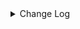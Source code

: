 <details><summary> Change Log </summary>

| Change | Commit | Version |
| --- | --- | --- |
|[Fix] [Mongo-cdc] Fallback to timestamp startup mode when resume token has expired (#8754)|https://github.com/apache/seatunnel/commit/afc990d84e|2.3.10|
|[Improve][CDC] Filter ddl for snapshot phase (#8911)|https://github.com/apache/seatunnel/commit/641cc72f2f|2.3.10|
|[Improve][Oracle-CDC] Support ReadOnlyLogWriterFlushStrategy (#8912)|https://github.com/apache/seatunnel/commit/6aebdc0384|2.3.10|
|[Improve][CDC] Extract duplicate code (#8906)|https://github.com/apache/seatunnel/commit/b922bb90e6|2.3.10|
|[Improve][CDC] Filter heartbeat event (#8569)|https://github.com/apache/seatunnel/commit/1870653393|2.3.10|
|[Improve] restruct connector common options (#8634)|https://github.com/apache/seatunnel/commit/f3499a6eeb|2.3.10|
|[Fix][MySQL-CDC]fix recovery task failure caused by binlog deletion (#8587)|https://github.com/apache/seatunnel/commit/087087e592|2.3.10|
|[Fix][mysql-cdc] Fix GTIDs on startup to correctly recover from checkpoint (#8528)|https://github.com/apache/seatunnel/commit/82e4096c08|2.3.10|
|[Feature] [Postgre CDC]support array type (#8560)|https://github.com/apache/seatunnel/commit/021af147cc|2.3.10|
|[Feature][MySQL-CDC] Support database/table wildcards scan read (#8323)|https://github.com/apache/seatunnel/commit/2116843ce8|2.3.9|
|[hotfix] [connector-cdc-oracle ] support read partition table (#8265)|https://github.com/apache/seatunnel/commit/91b86b2faf|2.3.9|
|[Feature][Jdbc] Support sink ddl for postgresql (#8276)|https://github.com/apache/seatunnel/commit/353bbd21a1|2.3.9|
|[Improve][E2E] improve oracle e2e (#8292)|https://github.com/apache/seatunnel/commit/9f761b9d32|2.3.9|
|[Feature][CDC] Add &#x27;schema-changes.enabled&#x27; options (#8285)|https://github.com/apache/seatunnel/commit/8e29ecf54f|2.3.9|
|Revert &quot;[Feature][Redis] Flush data when the time reaches checkpoint interval&quot; and &quot;[Feature][CDC] Add &#x27;schema-changes.enabled&#x27; options&quot; (#8278)|https://github.com/apache/seatunnel/commit/fcb2938286|2.3.9|
|[Feature][CDC] Add &#x27;schema-changes.enabled&#x27; options (#8252)|https://github.com/apache/seatunnel/commit/d783f9447c|2.3.9|
|[Feature][Mongodb-CDC] Support multi-table read (#8029)|https://github.com/apache/seatunnel/commit/49cbaeb9b3|2.3.9|
|[Improve][dist]add shade check rule (#8136)|https://github.com/apache/seatunnel/commit/51ef800016|2.3.9|
|[Improve][Connector-V2] Add pre-check for table enable cdc (#8152)|https://github.com/apache/seatunnel/commit/9a5da78176|2.3.9|
|[Improve][Connector-V2] Fix SqlServer cdc memory leak (#8083)|https://github.com/apache/seatunnel/commit/69cd4ae1a2|2.3.9|
|[Feature][Connector-V2]Jdbc chunk split add  snapshotSplitColumn config #7794 (#7840)|https://github.com/apache/seatunnel/commit/b6c6dc0438|2.3.9|
|[Bug][connectors-v2] fix mongodb bson convert exception (#8044)|https://github.com/apache/seatunnel/commit/b222c13f2f|2.3.9|
|[Feature][Core] Support cdc task ddl restore for zeta (#7463)|https://github.com/apache/seatunnel/commit/8e322281ed|2.3.9|
|[Feature][Transform-v2] Add metadata transform (#7899)|https://github.com/apache/seatunnel/commit/699d16552a|2.3.9|
|[Feature][Connector-v2] Support schema evolution for Oracle connector (#7908)|https://github.com/apache/seatunnel/commit/79406bcc2f|2.3.9|
|[Bug][Connector-v2] MongoDB CDC Set SeatunnelRow&#x27;s tableId (#7935)|https://github.com/apache/seatunnel/commit/f3970d6188|2.3.9|
|[Fix][Connector-V2] Fix cdc use default value when value is null (#7950)|https://github.com/apache/seatunnel/commit/3b432125ae|2.3.9|
|[Hotfix][CDC] Fix occasional database connection leak when read snapshot split (#7918)|https://github.com/apache/seatunnel/commit/a8d0d4ce77|2.3.9|
|[Improve][PostgreSQL CDC]-PostgresSourceOptions description error (#7813)|https://github.com/apache/seatunnel/commit/57f47c2064|2.3.9|
|[Feature][Connector-V2] SqlServer support user-defined type (#7706)|https://github.com/apache/seatunnel/commit/fb89033273|2.3.8|
|[Improve][Connector-V2] Optimize sqlserver package structure (#7715)|https://github.com/apache/seatunnel/commit/9720f118e5|2.3.8|
|[Hotfix][CDC] Fix ddl duplicate execution error when config multi_table_sink_replica (#7634)|https://github.com/apache/seatunnel/commit/23ab3edbbb|2.3.8|
|[Fix][Connector-V2] Fix some throwable error not be caught (#7657)|https://github.com/apache/seatunnel/commit/e19d73282e|2.3.8|
|[Feature] Support tidb cdc connector source #7199 (#7477)|https://github.com/apache/seatunnel/commit/87ec786bd6|2.3.8|
|[Feature][Connector-V2] Support opengauss-cdc (#7433)|https://github.com/apache/seatunnel/commit/81b73515a7|2.3.8|
|[Improve][Connector-V2] Close all ResultSet after used (#7389)|https://github.com/apache/seatunnel/commit/853e973212|2.3.8|
|[Hotfix][CDC] Fix package name spelling mistake (#7415)|https://github.com/apache/seatunnel/commit/469112fa64|2.3.8|
|[Hotfix][MySQL-CDC] Fix ArrayIndexOutOfBoundsException in mysql binlog read (#7381)|https://github.com/apache/seatunnel/commit/40c5f313eb|2.3.7|
|[Improve][Connector-v2] Optimize the count table rows for jdbc-oracle and oracle-cdc (#7248)|https://github.com/apache/seatunnel/commit/0d08b20061|2.3.6|
|[Feature][Connector-V2] Support jdbc hana catalog and type convertor (#6950)|https://github.com/apache/seatunnel/commit/d663398739|2.3.6|
|[Fix][Connector-V2][CDC] SeaTunnelRowDebeziumDeserializationConverters NPE (#7119)|https://github.com/apache/seatunnel/commit/ae81879213|2.3.6|
|[Improve][Connector-V2] Support schema evolution for mysql-cdc and mysql-jdbc (#6929)|https://github.com/apache/seatunnel/commit/cf91e51fc7|2.3.6|
|[Hotfix][MySQL-CDC] Fix read gbk varchar chinese garbled characters (#7046)|https://github.com/apache/seatunnel/commit/4e4d2b8ee5|2.3.6|
|[Hotfix][CDC] Fix split schema change stream (#7003)|https://github.com/apache/seatunnel/commit/0c3044e3f6|2.3.6|
|[Improve][CDC] Bump the version of debezium to 1.9.8.Final (#6740)|https://github.com/apache/seatunnel/commit/c3ac953524|2.3.6|
|[Improve][CDC] Close idle subtasks gorup(reader/writer) in increment phase (#6526)|https://github.com/apache/seatunnel/commit/454c339b9c|2.3.6|
|[Improve][JDBC Source] Fix Split can not be cancel (#6825)|https://github.com/apache/seatunnel/commit/ee3b7c3723|2.3.6|
|[Hotfix][Postgres-CDC/OpenGauss-CDC] Fix read data missing when restore (#6785)|https://github.com/apache/seatunnel/commit/67c32607e7|2.3.6|
|[Improve] Add conditional of start.mode with timestamp in mongo cdc option rule (#6770)|https://github.com/apache/seatunnel/commit/65ae7782c9|2.3.6|
|[Fix] Fix ConnectorSpecificationCheckTest failed (#6828)|https://github.com/apache/seatunnel/commit/52d1020eb7|2.3.6|
|[Hotfix][Jdbc/CDC] Fix postgresql uuid type in jdbc read (#6684)|https://github.com/apache/seatunnel/commit/868ba4d7c7|2.3.6|
|[Chore] remove useless interface (#6746)|https://github.com/apache/seatunnel/commit/3c1aeb3785|2.3.6|
|[Improve][mysql-cdc] Support mysql 5.5 versions (#6710)|https://github.com/apache/seatunnel/commit/058f5594a3|2.3.6|
|[Improve] Improve read table schema in cdc connector (#6702)|https://github.com/apache/seatunnel/commit/a8c6cc6e0c|2.3.6|
|[Improve][mysql-cdc] Fallback to desc table when show create table failed (#6701)|https://github.com/apache/seatunnel/commit/6f74663c08|2.3.6|
|[Improve][Jdbc] Add quote identifier for sql (#6669)|https://github.com/apache/seatunnel/commit/849d748d3d|2.3.5|
|[Feature] Support listening for message delayed events in cdc source (#6634)|https://github.com/apache/seatunnel/commit/01159ec923|2.3.5|
|[Improve][CDC] Optimize split state memory allocation in increment phase (#6554)|https://github.com/apache/seatunnel/commit/fe33422161|2.3.5|
|[Improve][CDC] Improve read performance when record not contains schema field (#6571)|https://github.com/apache/seatunnel/commit/e60beb28ec|2.3.5|
|[Feature][Core] Support event listener for job (#6419)|https://github.com/apache/seatunnel/commit/831d0022eb|2.3.5|
|[Fix][Connector-V2] Fix connector support SPI but without no args constructor (#6551)|https://github.com/apache/seatunnel/commit/5f3c9c36a5|2.3.5|
|[Improve][CDC-Connector]Fix CDC option rule. (#6454)|https://github.com/apache/seatunnel/commit/1ea27afa87|2.3.5|
|[Improve][CDC] Optimize memory allocation for snapshot split reading (#6281)|https://github.com/apache/seatunnel/commit/4856645837|2.3.5|
|[Fix][Connector-V2] Fix mongodb cdc start up mode option values not right (#6338)|https://github.com/apache/seatunnel/commit/c07f56fbc4|2.3.5|
|[Improve][API] Unify type system api(data &amp; type) (#5872)|https://github.com/apache/seatunnel/commit/b38c7edcc9|2.3.5|
|[Feature] Supports iceberg sink #6198 (#6265)|https://github.com/apache/seatunnel/commit/18d3e86194|2.3.5|
|[Feature][Connector]update pgsql-cdc publication for add table (#6309)|https://github.com/apache/seatunnel/commit/2ad7d65236|2.3.5|
|[Fix][Oracle-CDC] Fix invalid split key when no primary key (#6251)|https://github.com/apache/seatunnel/commit/b83c40a6f6|2.3.4|
|[Bugfix][cdc base] Fix negative values in CDCRecordEmitDelay metric (#6259)|https://github.com/apache/seatunnel/commit/68978dbb4e|2.3.4|
|[Improve][Postgres-CDC] Fix name typos (#6248)|https://github.com/apache/seatunnel/commit/2462f1c5f7|2.3.4|
|[BugFix][CDC Base] Fix added columns cannot be parsed after job restore (#6118)|https://github.com/apache/seatunnel/commit/0c593a39e3|2.3.4|
|[Feature][JDBC、CDC] Support Short and Byte Type in spliter (#6027)|https://github.com/apache/seatunnel/commit/6f8d0a5040|2.3.4|
|[Improve][CDC] Disable exactly_once by default to improve stability (#6244)|https://github.com/apache/seatunnel/commit/f47495554b|2.3.4|
|[Improve][Postgres-CDC] Update jdbc fetchsize (#6245)|https://github.com/apache/seatunnel/commit/c25beb9f8a|2.3.4|
|[Improve] Support `int identity` type in sql server (#6186)|https://github.com/apache/seatunnel/commit/1a8da1c843|2.3.4|
|[Bugfix][JDBC、CDC] Fix Spliter Error in Case of Extensive Duplicate Data (#6026)|https://github.com/apache/seatunnel/commit/635c24e8b2|2.3.4|
| [Feature][Connector-V2][Postgres-cdc]Support for Postgres cdc (#5986)|https://github.com/apache/seatunnel/commit/97438b9402|2.3.4|
|[Feature][Oracle-CDC] Support custom table primary key (#6216)|https://github.com/apache/seatunnel/commit/ae4240ca6b|2.3.4|
|[Improve][Oracle-CDC] Clean unused code (#6212)|https://github.com/apache/seatunnel/commit/919a91032a|2.3.4|
|[Hotfix][Oracle-CDC] Fix state recovery error when switching a single table to multiple tables (#6211)|https://github.com/apache/seatunnel/commit/74cfe1995f|2.3.4|
|[Hotfix][Oracle-CDC] Fix jdbc setFetchSize error (#6210)|https://github.com/apache/seatunnel/commit/b7f06ec6d9|2.3.4|
|[Feature][Oracle-CDC] Support read no primary key table (#6209)|https://github.com/apache/seatunnel/commit/3cb34c2b71|2.3.4|
|[Feature][Connector-V2][Oracle-cdc]Support for oracle cdc (#5196)|https://github.com/apache/seatunnel/commit/aaef22b31b|2.3.4|
|[Bugfix][CDC Base] Fix NPE caused by adding a table for restore job (#6145)|https://github.com/apache/seatunnel/commit/8d3f8e4627|2.3.4|
|[Feature][CDC] Support custom table primary key (#6106)|https://github.com/apache/seatunnel/commit/1312a1dd27|2.3.4|
|[Bugfix][CDC base] Fix CDC job cannot consume incremental data After restore run (#625) (#6094)|https://github.com/apache/seatunnel/commit/37567ebb7e|2.3.4|
|[Feature][CDC] Support read no primary key table (#6098)|https://github.com/apache/seatunnel/commit/b42d78de3f|2.3.4|
|[Hotfix][Jdbc] Fix jdbc setFetchSize error (#6005)|https://github.com/apache/seatunnel/commit/d41af8a6ed|2.3.4|
|[Improve][CDC] Disable memory buffering when `exactly_once` is turned off (#6017)|https://github.com/apache/seatunnel/commit/300a624c5b|2.3.4|
|[Improve][Zeta] Remove assert key words (#5947)|https://github.com/apache/seatunnel/commit/dcb4549109|2.3.4|
|[Improve][Common] Introduce new error define rule (#5793)|https://github.com/apache/seatunnel/commit/9d1b2582b2|2.3.4|
|[Bug][CDC] Fix state recovery error when switching a single table to multiple tables (#5784)|https://github.com/apache/seatunnel/commit/37fcff347e|2.3.4|
|[Feature][formats][ogg] Support read ogg format message #4201 (#4225)|https://github.com/apache/seatunnel/commit/7728e241e8|2.3.4|
|[Improve][CDC] Clean unused code (#5785)|https://github.com/apache/seatunnel/commit/b5a66d3dbe|2.3.4|
|[Fix] Fix MultiTableSink restore failed when add new table (#5746)|https://github.com/apache/seatunnel/commit/21503bd771|2.3.4|
|[Improve][Jdbc] Fix database identifier (#5756)|https://github.com/apache/seatunnel/commit/dbfc8a670a|2.3.4|
|[improve][mysql-cdc] Optimize the default value range of mysql server-id to reduce conflicts. (#5550)|https://github.com/apache/seatunnel/commit/5174639463|2.3.4|
|[improve][connector-v2][sqlserver-cdc]Unified sqlserver TypeUtils type conversion mode (#5668)|https://github.com/apache/seatunnel/commit/75b814bc3d|2.3.4|
|[Dependency]Bump org.apache.avro:avro (#5583)|https://github.com/apache/seatunnel/commit/bb791a6d9e|2.3.4|
|[Improve] Add default implement for `SeaTunnelSource::getProducedType` (#5670)|https://github.com/apache/seatunnel/commit/a04add6991|2.3.4|
|[feature][connector-cdc-sqlserver] add dataType datetimeoffset (#5548)|https://github.com/apache/seatunnel/commit/0cf63eed6d|2.3.4|
|[Improve] Remove catalog tag for config file (#5645)|https://github.com/apache/seatunnel/commit/dc509aa080|2.3.4|
|[Improve][Pom] Add junit4 to the root pom (#5611)|https://github.com/apache/seatunnel/commit/7b4f7db2a2|2.3.4|
|[Hotfix][CDC] Fix thread-unsafe collection container in cdc enumerator (#5614)|https://github.com/apache/seatunnel/commit/b2f70fd40b|2.3.4|
|[Feature][CDC] Support MongoDB CDC running on flink (#5644)|https://github.com/apache/seatunnel/commit/8c569b1541|2.3.4|
|[Improve][CDC] Use Source to output the CatalogTable (#5626)|https://github.com/apache/seatunnel/commit/3e6a20acfa|2.3.4|
|Support config column/primaryKey/constraintKey in schema (#5564)|https://github.com/apache/seatunnel/commit/eac76b4e50|2.3.4|
|[Fix]: fix the cdc bug about NPE when the original table deletes a field (#5579)|https://github.com/apache/seatunnel/commit/f5ed47795d|2.3.4|
|[Improve] Refactor CatalogTable and add `SeaTunnelSource::getProducedCatalogTables` (#5562)|https://github.com/apache/seatunnel/commit/41173357f8|2.3.4|
|[Feature][CDC] Support for preferring numeric fields as split keys (#5384)|https://github.com/apache/seatunnel/commit/c687050d88|2.3.4|
|[Feature][Connector-V2][CDC] Support flink running cdc job (#4918)|https://github.com/apache/seatunnel/commit/5e378831ee|2.3.4|
|[Improve][connector-cdc-mysql] avoid listing tables under unnecessary databases (#5365)|https://github.com/apache/seatunnel/commit/3e5d018b35|2.3.4|
|[Improve][Docs] Refactor MySQL-CDC docs (#5302)|https://github.com/apache/seatunnel/commit/74530a0461|2.3.4|
|[Improve][CheckStyle] Remove useless &#x27;SuppressWarnings&#x27; annotation of checkstyle. (#5260)|https://github.com/apache/seatunnel/commit/51c0d709ba|2.3.4|
|[Hotfix] Fix com.google.common.base.Preconditions to seatunnel shade one (#5284)|https://github.com/apache/seatunnel/commit/ed5eadcf73|2.3.3|
|[BUG][Connector-V2][Mongo-cdc] Incremental data kind error in snapshot phase (#5184)|https://github.com/apache/seatunnel/commit/ead1c5fd8c|2.3.3|
|[Imporve] [CDC Base] Add a fast sampling method that supports character types (#5179)|https://github.com/apache/seatunnel/commit/c0422dbfeb|2.3.3|
|[Bugfix][cdc] Fix mysql bit column to java byte (#4817)|https://github.com/apache/seatunnel/commit/aae3e913d0|2.3.3|
|[Hotfix]Fix array index anomalies caused by #5057 (#5195)|https://github.com/apache/seatunnel/commit/1c33429506|2.3.3|
|[Feature][CDC][Zeta] Support schema evolution framework(DDL) (#5125)|https://github.com/apache/seatunnel/commit/4f89c1d272|2.3.3|
|[improve] [CDC Base] Add some split parameters to the optionRule (#5161)|https://github.com/apache/seatunnel/commit/94fd6755e6|2.3.3|
|[Improve][CDC] support exactly-once of cdc and fix the BinlogOffset comparing bug (#5057)|https://github.com/apache/seatunnel/commit/0e4190ab2e|2.3.3|
|[Hotfix][MongodbCDC]Refine data format to adapt to universal logic (#5162)|https://github.com/apache/seatunnel/commit/4b4b5f9640|2.3.3|
|[Feature][Connector-V2][CDC] Support string type shard fields. (#5147)|https://github.com/apache/seatunnel/commit/e1be9d7f8a|2.3.3|
|[Feature][CDC] Support tables without primary keys (with unique keys) (#163) (#5150)|https://github.com/apache/seatunnel/commit/32b7f2b690|2.3.3|
|[Hotfix][Mongodb cdc] Solve startup resume token is negative (#5143)|https://github.com/apache/seatunnel/commit/e964c03dca|2.3.3|
|[Hotfix]Fix mongodb cdc e2e instability (#5128)|https://github.com/apache/seatunnel/commit/6f30b29662|2.3.3|
|[Feature][Connector-V2][mysql cdc] Conversion of tinyint(1) to bool is supported (#5105)|https://github.com/apache/seatunnel/commit/86b1b7e31a|2.3.3|
|[Feature][connector-v2][mongodbcdc]Support source mongodb cdc (#4923)|https://github.com/apache/seatunnel/commit/d729fcba4c|2.3.3|
|[Chore] Modify repeat des (#5088)|https://github.com/apache/seatunnel/commit/936afc2a9e|2.3.3|
|[Bugfix][connector-cdc-mysql] Fix listener not released when BinlogClient reuse (#5011)|https://github.com/apache/seatunnel/commit/3287b1d852|2.3.3|
|[Feature][Connector-V2][cdc] Change the time zone to the default time zone (#5030)|https://github.com/apache/seatunnel/commit/3cff923a79|2.3.3|
|[BugFix] [Connector-V2] [MySQL-CDC] serverId from int to long (#5033) (#5035)|https://github.com/apache/seatunnel/commit/4abc80e111|2.3.3|
|[Bugfix][zeta] Fix cdc connection does not close (#4922)|https://github.com/apache/seatunnel/commit/a2d2f2dda8|2.3.3|
|[Hotfix][CDC] Fix jdbc connection leak for mysql (#5037)|https://github.com/apache/seatunnel/commit/738925ba10|2.3.3|
|[Feature][CDC] Support disable/enable exactly once for INITIAL (#4921)|https://github.com/apache/seatunnel/commit/6d9a3e5957|2.3.3|
|[Improve][CDC]change driver scope to provider (#5002)|https://github.com/apache/seatunnel/commit/745c0b9e92|2.3.3|
|[Improve][CDC]Remove  driver for cdc connector (#4952)|https://github.com/apache/seatunnel/commit/b65f40c3c9|2.3.3|
|[Improve] Documentation and partial word optimization. (#4936)|https://github.com/apache/seatunnel/commit/6e8de0e2a6|2.3.3|
|[Bugfix][zeta] Fix the deadlock issue with JDBC driver loading (#4878)|https://github.com/apache/seatunnel/commit/c30a2a1b1c|2.3.2|
|[improve][CDC base] Implement Sample-based Sharding Strategy with Configurable Sampling Rate (#4856)|https://github.com/apache/seatunnel/commit/d827c700f0|2.3.2|
|[Bugfix][CDC Base] Solving the ConcurrentModificationException caused by snapshotState being modified concurrently. (#4877)|https://github.com/apache/seatunnel/commit/9a2efa51c7|2.3.2|
|[Hotfix][CDC] Fix chunk start/end parameter type error (#4777)|https://github.com/apache/seatunnel/commit/c13c031995|2.3.2|
|[feature][catalog] Support for multiplexing connections (#4550)|https://github.com/apache/seatunnel/commit/41277d7f78|2.3.2|
|[BugFix][Mysql-CDC] Fix Time data type is empty when reading from MySQL CDC (#4670)|https://github.com/apache/seatunnel/commit/e4f973daf7|2.3.2|
|[Bug][CDC] Fix TemporalConversions (#4542)|https://github.com/apache/seatunnel/commit/d2094bf2e1|2.3.2|
|[Feature][CDC][SqlServer] Support multi-table read (#4377)|https://github.com/apache/seatunnel/commit/c4e3f2dc03|2.3.2|
|[Improve][CDC] Optimize jdbc fetch-size options (#4352)|https://github.com/apache/seatunnel/commit/fbb60ce1be|2.3.1|
|[Improve][CDC] Improve startup.mode/stop.mode options (#4360)|https://github.com/apache/seatunnel/commit/b71d8739d5|2.3.1|
|[Improve][CDC] Optimize options &amp; add docs for compatible_debezium_json (#4351)|https://github.com/apache/seatunnel/commit/336f590498|2.3.1|
|Update CDC StartupMode and StopMode option to SingleChoiceOption (#4357)|https://github.com/apache/seatunnel/commit/f60ac1a5e9|2.3.1|
|[bugfix][cdc-base] Fix cdc base shutdown thread not cleared (#4327)|https://github.com/apache/seatunnel/commit/ac61409bd8|2.3.1|
|[Feature][CDC] Support export debezium-json format to kafka (#4339)|https://github.com/apache/seatunnel/commit/5817ec07bf|2.3.1|
|[Feature][CDC] Support add &amp; dorp tables when restore cdc jobs (#4254)|https://github.com/apache/seatunnel/commit/add75d7d5d|2.3.1|
|[Improve][CDC][MySQL] Ennable binlog watermark compare (#4293)|https://github.com/apache/seatunnel/commit/b22fb259c8|2.3.1|
|[Feature][CDC][Mysql] Support read database list (#4255)|https://github.com/apache/seatunnel/commit/3ca60c6fed|2.3.1|
|Add redshift datatype convertor (#4245)|https://github.com/apache/seatunnel/commit/b19011517f|2.3.1|
|[improve][zeta] fix zeta bugs|https://github.com/apache/seatunnel/commit/3a82e8b39f|2.3.1|
|[Improve] Support MySqlCatalog Use JDBC URL With Custom Suffix|https://github.com/apache/seatunnel/commit/210d0ff1f8|2.3.1|
|[chore] Code format with spotless plugin.|https://github.com/apache/seatunnel/commit/291214ad6f|2.3.1|
|Merge branch &#x27;dev&#x27; into merge/cdc|https://github.com/apache/seatunnel/commit/4324ee1912|2.3.1|
|[Improve][Project] Code format with spotless plugin.|https://github.com/apache/seatunnel/commit/423b583038|2.3.1|
|[Hotfix][Zeta] Fix shuffle checkpoint (#4224)|https://github.com/apache/seatunnel/commit/507ca85611|2.3.1|
|[improve][jdbc] Reduce jdbc options configuration (#4218)|https://github.com/apache/seatunnel/commit/ddd8f808b5|2.3.1|
|[improve][cdc] support sharding-tables (#4207)|https://github.com/apache/seatunnel/commit/5c3f0c9b00|2.3.1|
|[Hotfix][CDC] Fix multiple-table data read (#4200)|https://github.com/apache/seatunnel/commit/7f5671d2ce|2.3.1|
|[hotfix][zeta] fix zeta multi-table parser error (#4193)|https://github.com/apache/seatunnel/commit/98f2ad0c19|2.3.1|
|[Feature][Zeta] Support shuffle multiple rows by tableId (#4147)|https://github.com/apache/seatunnel/commit/8348f1a108|2.3.1|
|[Feature][API] Add Metrics for Connector-V2 (#4017)|https://github.com/apache/seatunnel/commit/32e1f91c7a|2.3.1|
|[Improve][build] Give the maven module a human readable name (#4114)|https://github.com/apache/seatunnel/commit/d7cd601051|2.3.1|
|[Feature][CDC] Support batch processing on multiple-table shuffle flow (#4116)|https://github.com/apache/seatunnel/commit/919653d83e|2.3.1|
|[Improve][Project] Code format with spotless plugin. (#4101)|https://github.com/apache/seatunnel/commit/a2ab166561|2.3.1|
|[Feature][CDC] MySQL CDC supports deserialization of multi-tables (#4067)|https://github.com/apache/seatunnel/commit/21ef45fcca|2.3.1|
|[Improve][Connector-V2][SQLServer-CDC] Add sqlserver cdc optionRule (#4019)|https://github.com/apache/seatunnel/commit/78df503392|2.3.1|
|fix cdc option rule error (#4018)|https://github.com/apache/seatunnel/commit/ea160429df|2.3.1|
|[Bug][CDC] Fix concurrent modify of splits (#3937)|https://github.com/apache/seatunnel/commit/29b04e2405|2.3.1|
|[Improve][CDC][base] Guaranteed to be exactly-once in the process of switching from SnapshotTask to IncrementalTask (#3837)|https://github.com/apache/seatunnel/commit/8379aaf876|2.3.1|
|[Feature][Connector] add get source method to all source connector (#3846)|https://github.com/apache/seatunnel/commit/417178fb84|2.3.1|
|[Feature][API &amp; Connector &amp; Doc] add parallelism and column projection interface (#3829)|https://github.com/apache/seatunnel/commit/b9164b8ba1|2.3.1|
|[Hotfix][SqlServer CDC] fix SqlServerCDC IT failure (#3807)|https://github.com/apache/seatunnel/commit/fd66de5f98|2.3.1|
|[Improve][CDC] Add mysql-cdc source factory (#3791)|https://github.com/apache/seatunnel/commit/356538de8a|2.3.1|
|[feature][connector-v2] add sqlServer CDC (#3686)|https://github.com/apache/seatunnel/commit/0f0afb58af|2.3.0|
|[doc][connector][cdc] add MySQL CDC Source doc (#3707)|https://github.com/apache/seatunnel/commit/555905b0b8|2.3.0|
|[feature][e2e][cdc] add mysql cdc container (#3667)|https://github.com/apache/seatunnel/commit/7696ba1551|2.3.0|
|[feature][cdc] Fixed error in mysql cdc under real-time job (#3666)|https://github.com/apache/seatunnel/commit/2238fda300|2.3.0|
|[feature][connector][cdc] add SeaTunnelRowDebeziumDeserializeSchema (#3499)|https://github.com/apache/seatunnel/commit/ff44db116e|2.3.0|
|[feature][connector][mysql-cdc] add MySQL CDC enumerator (#3481)|https://github.com/apache/seatunnel/commit/ff4b32dc28|2.3.0|
|[bugfix][connector-v2] fix cdc mysql reader err (#3465)|https://github.com/apache/seatunnel/commit/1b406b5a31|2.3.0|
|[feature][connector] add mysql cdc reader (#3455)|https://github.com/apache/seatunnel/commit/ae981df675|2.3.0|
|[feature][connector][cdc] add cdc reader jdbc related (#3433)|https://github.com/apache/seatunnel/commit/7bf00fb19f|2.3.0|
|[feature][connector][cdc] add CDC enumerator base classes (#3419)|https://github.com/apache/seatunnel/commit/9b1821f476|2.3.0|
|[feature][Connector-v2][cdc] Add cdc base reader (#3407)|https://github.com/apache/seatunnel/commit/e454b80dcd|2.3.0|
|[bigfix][Connector-v2][cdc] move version to 1.6.4 (#3389)|https://github.com/apache/seatunnel/commit/b50b543c3e|2.3.0|
|[feature][connector][cdc] CDC base classes (#3363)|https://github.com/apache/seatunnel/commit/2586f305b4|2.3.0|

</details>
